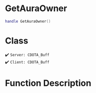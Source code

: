 # GetAuraOwner
```lua
handle GetAuraOwner()
```
# Class
✔️ `Server: CDOTA_Buff`  
✔️ `Client: CDOTA_Buff`  

# Function Description

